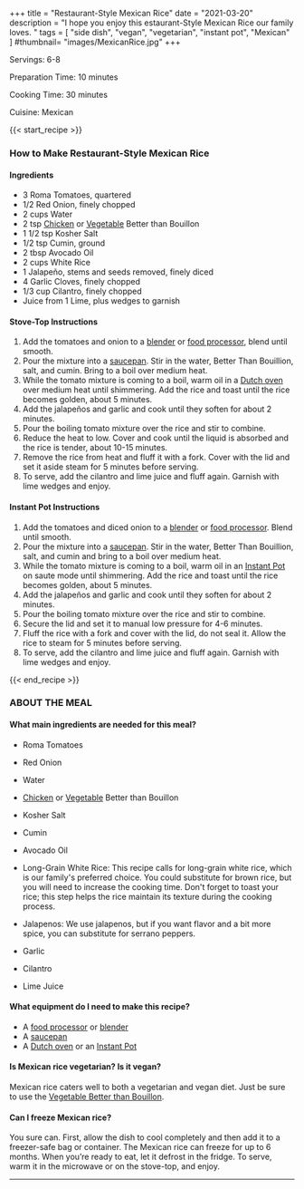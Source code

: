 +++
title = "Restaurant-Style Mexican Rice"
date = "2021-03-20"
description = "I hope you enjoy this estaurant-Style Mexican Rice our family loves. "
tags = [
    "side dish",
    "vegan",
    "vegetarian",
    "instant pot",
    "Mexican"
]
#thumbnail= "images/MexicanRice.jpg"
+++

Servings: 6-8 <!--more-->

Preparation Time: 10 minutes 

Cooking Time: 30 minutes 

Cuisine: Mexican 

{{< start_recipe >}}

### How to Make Restaurant-Style Mexican Rice 

#### Ingredients 

* 3 Roma Tomatoes, quartered
* 1/2 Red Onion, finely chopped
* 2 cups Water
* 2 tsp [Chicken](https://amzn.to/3s2fa9M) or [Vegetable](https://amzn.to/31eZDI9) Better than Bouillon 
* 1 1/2 tsp Kosher Salt
* 1/2 tsp Cumin, ground
* 2 tbsp Avocado Oil 
* 2 cups White Rice
* 1 Jalapeño, stems and seeds removed, finely diced
* 4 Garlic Cloves, finely chopped
* 1/3 cup Cilantro, finely chopped
* Juice from 1 Lime, plus wedges to garnish 
  
#### Stove-Top Instructions 

1. Add the tomatoes and onion to a [blender](https://amzn.to/31lVrcU) or [food processor](https://amzn.to/3xLS1ft), blend until smooth. 
2. Pour the mixture into a [saucepan](https://amzn.to/3EaKWYi). Stir in the water, Better Than Bouillion, salt, and cumin. Bring to a boil over medium heat.
3. While the tomato mixture is coming to a boil, warm oil in a [Dutch oven](https://amzn.to/3DaDPxN) over medium heat until shimmering. Add the rice and toast until the rice becomes golden, about 5 minutes. 
4. Add the jalapeños and garlic and cook until they soften for about 2 minutes. 
5. Pour the boiling tomato mixture over the rice and stir to combine. 
6. Reduce the heat to low. Cover and cook until the liquid is absorbed and the rice is tender, about 10-15 minutes. 
7. Remove the rice from heat and fluff it with a fork. Cover with the lid and set it aside steam for 5 minutes before serving. 
8. To serve, add the cilantro and lime juice and fluff again. Garnish with lime wedges and enjoy.  

#### Instant Pot Instructions 

1. Add the tomatoes and diced onion to a [blender](https://amzn.to/31lVrcU) or [food processor](https://amzn.to/3xLS1ft). Blend until smooth. 
2. Pour the mixture into a [saucepan](https://amzn.to/3EaKWYi). Stir in the water, Better Than Bouillion, salt, and cumin and bring to a boil over medium heat.
3. While the tomato mixture is coming to a boil, warm oil in an [Instant Pot](https://amzn.to/3rRWIjZ) on saute mode until shimmering. Add the rice and toast until the rice becomes golden, about 5 minutes. 
4. Add the jalapeños and garlic and cook until they soften for about 2 minutes. 
5. Pour the boiling tomato mixture over the rice and stir to combine. 
6. Secure the lid and set it to manual low pressure for 4-6 minutes.
7. Fluff the rice with a fork and cover with the lid, do not seal it. Allow the rice to steam for 5 minutes before serving. 
8. To serve, add the cilantro and lime juice and fluff again. Garnish with lime wedges and enjoy. 

{{< end_recipe >}}

### ABOUT THE MEAL

#### What main ingredients are needed for this meal?

* Roma Tomatoes

* Red Onion

* Water

* [Chicken](https://amzn.to/3s2fa9M) or [Vegetable](https://amzn.to/31eZDI9) Better than Bouillon 

* Kosher Salt

* Cumin

* Avocado Oil 

* Long-Grain White Rice: This recipe calls for long-grain white rice, which is our family's preferred choice. You could substitute for brown rice, but you will need to increase the cooking time. Don't forget to toast your rice; this step helps the rice maintain its texture during the cooking process.

* Jalapenos: We use jalapenos, but if you want flavor and a bit more spice, you can substitute for serrano peppers. 

* Garlic 

* Cilantro

* Lime Juice 

#### What equipment do I need to make this recipe?

* A [food processor](https://amzn.to/3xLS1ft) or [blender](https://amzn.to/31lVrcU) 
* A [saucepan](https://amzn.to/3EaKWYi)
* A [Dutch oven](https://amzn.to/3DaDPxN) or an [Instant Pot](https://amzn.to/3rRWIjZ)

#### Is Mexican rice vegetarian? Is it vegan?

Mexican rice caters well to both a vegetarian and vegan diet. Just be sure to use the [Vegetable Better than Bouillon](https://amzn.to/31eZDI9). 

#### Can I freeze Mexican rice? 

You sure can. First, allow the dish to cool completely and then add it to a freezer-safe bag or container. The Mexican rice can freeze for up to 6 months. When you’re ready to eat, let it defrost in the fridge. To serve, warm it in the microwave or on the stove-top, and enjoy. 

----
